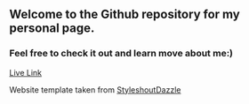 ## Welcome to the Github repository for my personal page. 
### Feel free to check it out and learn move about me:) 
[Live Link](https://celestialskys.github.io/)

Website template taken from [StyleshoutDazzle](https://www.styleshout.com)
